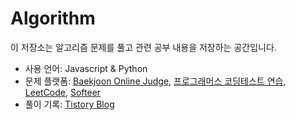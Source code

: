 # Algorithm

이 저장소는 알고리즘 문제를 풀고 관련 공부 내용을 저장하는 공간입니다.
- 사용 언어: Javascript & Python
- 문제 플랫폼: [Baekjoon Online Judge](https://www.acmicpc.net/), [프로그래머스 코딩테스트 연습](https://school.programmers.co.kr/learn/challenges), [LeetCode](https://leetcode.com/problemset/all/), [Softeer](https://softeer.ai)
- 풀이 기록: [Tistory Blog](https://0x00000084.tistory.com/)